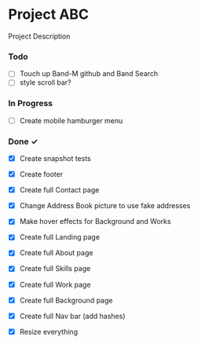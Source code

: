 # Project ABC

Project Description

### Todo

- [ ] Touch up Band-M github and Band Search  
- [ ] style scroll bar?  

### In Progress

- [ ] Create mobile hamburger menu  

### Done ✓

- [x] Create snapshot tests  
- [x] Create footer  
- [x] Create full Contact page  
- [x] Change Address Book picture to use fake addresses  
- [x] Make hover effects for Background and Works  
- [x] Create full Landing page  
- [x] Create full About page  
- [x] Create full Skills page  
- [x] Create full Work page  
- [x] Create full Background page  
- [x] Create full Nav bar (add hashes)  
- [x] Resize everything  

